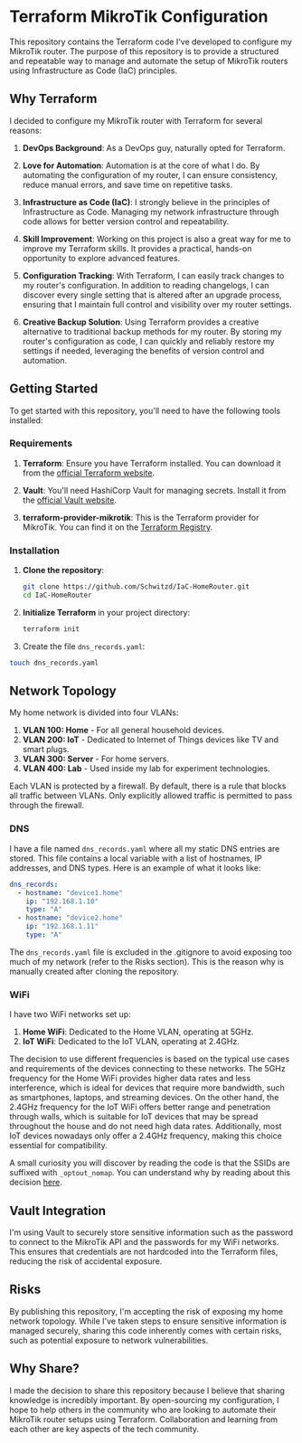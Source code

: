 # Terraform MikroTik Configuration

This repository contains the Terraform code I've developed to configure my MikroTik router. The purpose of this repository is to provide a structured and repeatable way to manage and automate the setup of MikroTik routers using Infrastructure as Code (IaC) principles.

## Why Terraform

I decided to configure my MikroTik router with Terraform for several reasons:

1. **DevOps Background**: As a DevOps guy, naturally opted for Terraform.
   
2. **Love for Automation**: Automation is at the core of what I do. By automating the configuration of my router, I can ensure consistency, reduce manual errors, and save time on repetitive tasks.

3. **Infrastructure as Code (IaC)**: I strongly believe in the principles of Infrastructure as Code. Managing my network infrastructure through code allows for better version control and repeatability.

4. **Skill Improvement**: Working on this project is also a great way for me to improve my Terraform skills. It provides a practical, hands-on opportunity to explore advanced features. 

5. **Configuration Tracking**: With Terraform, I can easily track changes to my router's configuration. In addition to reading changelogs, I can discover every single setting that is altered after an upgrade process, ensuring that I maintain full control and visibility over my router settings.

6. **Creative Backup Solution**: Using Terraform provides a creative alternative to traditional backup methods for my router. By storing my router's configuration as code, I can quickly and reliably restore my settings if needed, leveraging the benefits of version control and automation. 

## Getting Started

To get started with this repository, you'll need to have the following tools installed:

### Requirements

1. **Terraform**: Ensure you have Terraform installed. You can download it from the [official Terraform website](https://www.terraform.io/downloads.html).
   
2. **Vault**: You'll need HashiCorp Vault for managing secrets. Install it from the [official Vault website](https://www.vaultproject.io/downloads).
   
3. **terraform-provider-mikrotik**: This is the Terraform provider for MikroTik. You can find it on the [Terraform Registry](https://registry.terraform.io/providers/ddelnano/terraform-provider-mikrotik/latest).

### Installation

1. **Clone the repository**:
    ```sh
    git clone https://github.com/Schwitzd/IaC-HomeRouter.git
    cd IaC-HomeRouter
    ```

2. **Initialize Terraform** in your project directory:
    ```sh
    terraform init
    ```

3. Create the file `dns_records.yaml`:
```bash
touch dns_records.yaml
```

## Network Topology

My home network is divided into four VLANs:

1. **VLAN 100: Home** - For all general household devices.
2. **VLAN 200: IoT** - Dedicated to Internet of Things devices like TV and smart plugs.
3. **VLAN 300: Server** - For home servers.
4. **VLAN 400: Lab** - Used inside my lab for experiment technologies.

Each VLAN is protected by a firewall. By default, there is a rule that blocks all traffic between VLANs. Only explicitly allowed traffic is permitted to pass through the firewall.

### DNS

I have a file named `dns_records.yaml` where all my static DNS entries are stored. This file contains a local variable with a list of hostnames, IP addresses, and DNS types. Here is an example of what it looks like:

```yaml
dns_records:
  - hostname: "device1.home"
    ip: "192.168.1.10"
    type: "A"
  - hostname: "device2.home"
    ip: "192.168.1.11"
    type: "A" 
```

The `dns_records.yaml` file is excluded in the .gitignore to avoid exposing too much of my network (refer to the Risks section).
This is the reason why is manually created after cloning the repository. 

### WiFi

I have two WiFi networks set up:

1. **Home WiFi**: Dedicated to the Home VLAN, operating at 5GHz.
2. **IoT WiFi**: Dedicated to the IoT VLAN, operating at 2.4GHz.

The decision to use different frequencies is based on the typical use cases and requirements of the devices connecting to these networks. The 5GHz frequency for the Home WiFi provides higher data rates and less interference, which is ideal for devices that require more bandwidth, such as smartphones, laptops, and streaming devices. On the other hand, the 2.4GHz frequency for the IoT WiFi offers better range and penetration through walls, which is suitable for IoT devices that may be spread throughout the house and do not need high data rates. Additionally, most IoT devices nowadays only offer a 2.4GHz frequency, making this choice essential for compatibility.

A small curiosity you will discover by reading the code is that the SSIDs are suffixed with `_optout_nomap`. You can understand why by reading about this decision [here](https://infosec.exchange/@Schwitzd/112519726734631681). 

## Vault Integration
I'm using Vault to securely store sensitive information such as the password to connect to the MikroTik API and the passwords for my WiFi networks. This ensures that credentials are not hardcoded into the Terraform files, reducing the risk of accidental exposure.

## Risks

By publishing this repository, I'm accepting the risk of exposing my home network topology. While I've taken steps to ensure sensitive information is managed securely, sharing this code inherently comes with certain risks, such as potential exposure to network vulnerabilities.

## Why Share?

I made the decision to share this repository because I believe that sharing knowledge is incredibly important. By open-sourcing my configuration, I hope to help others in the community who are looking to automate their MikroTik router setups using Terraform. Collaboration and learning from each other are key aspects of the tech community. 
